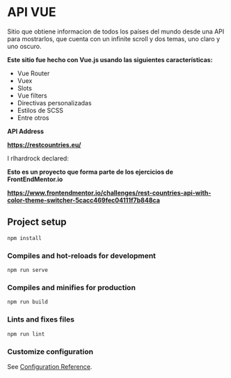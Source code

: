 # API VUE
Sitio que obtiene informacion de todos los países del mundo desde una API para mostrarlos, que cuenta con un infinite scroll y dos temas, uno claro y uno oscuro.

**Este sitio fue hecho con Vue.js usando las siguientes características:**

- Vue Router
- Vuex 
- Slots
- Vue filters
- Directivas personalizadas 
- Estilos de SCSS
- Entre otros

**API Address**

**https://restcountries.eu/**


I rlhardrock declared:

**Esto es un proyecto que forma parte de los ejercicios de FrontEndMentor.io**

**https://www.frontendmentor.io/challenges/rest-countries-api-with-color-theme-switcher-5cacc469fec04111f7b848ca**

## Project setup
```
npm install
```

### Compiles and hot-reloads for development
```
npm run serve
```

### Compiles and minifies for production
```
npm run build
```

### Lints and fixes files
```
npm run lint
```

### Customize configuration
See [Configuration Reference](https://cli.vuejs.org/config/).
